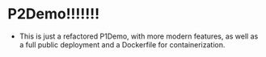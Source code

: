 # P2Demo!!!!!!!

- This is just a refactored P1Demo, with more modern features, as well as a full public deployment and a Dockerfile for containerization.
